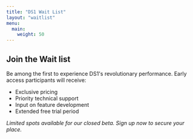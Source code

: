 ```yaml
---
title: "DS1 Wait List"
layout: "waitlist"
menu:
  main:
    weight: 50
---
```


## **Join the Wait list**
Be among the first to experience DS1's revolutionary performance. Early access participants will receive:
- Exclusive pricing
- Priority technical support
- Input on feature development
- Extended free trial period

*Limited spots available for our closed beta. Sign up now to secure your place.*

